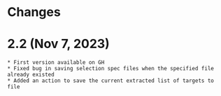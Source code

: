 # Changes

# 2.2 (Nov 7, 2023)
    * First version available on GH
    * Fixed bug in saving selection spec files when the specified file already existed
    * Added an action to save the current extracted list of targets to file
